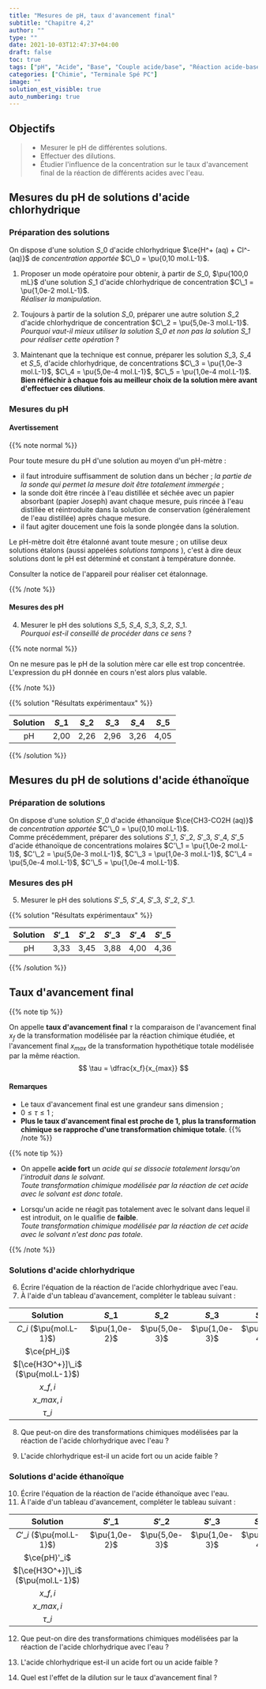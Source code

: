 ```yaml
---
title: "Mesures de pH, taux d'avancement final"
subtitle: "Chapitre 4,2"
author: ""
type: ""
date: 2021-10-03T12:47:37+04:00
draft: false
toc: true
tags: ["pH", "Acide", "Base", "Couple acide/base", "Réaction acide-base","Dilution","Taux d'avancement final"]
categories: ["Chimie", "Terminale Spé PC"]
image: ""
solution_est_visible: true
auto_numbering: true
---
```


## Objectifs

> * Mesurer le pH de différentes solutions.
> * Effectuer des dilutions.
> * Étudier l'influence de la concentration sur le 
  taux d'avancement final de la réaction de différents acides avec l'eau.

## Mesures du pH de solutions d'acide chlorhydrique

### Préparation des solutions

On dispose d'une solution $S\_{0}$ d'acide chlorhydrique $\ce{H^+ (aq) + Cl^- (aq)}$ de *concentration apportée*  $C\_0 = \pu{0,10 mol.L-1}$.

1. Proposer un mode opératoire pour obtenir, à partir de $S\_{0}$, $\pu{100,0 mL}$ 
   d'une solution $S\_{1}$ d'acide chlorhydrique de concentration $C\_1 = \pu{1,0e-2 mol.L-1}$.    
   *Réaliser la manipulation*.

1. Toujours à partir de la solution $S\_{0}$, préparer une autre solution 
   $S\_{2}$ d'acide chlorhydrique de concentration $C\_2 = \pu{5,0e-3 mol.L-1}$.     
   *Pourquoi vaut-il mieux utiliser la 
   solution $S\_{0}$ et non pas la solution $S\_{1}$ pour réaliser cette opération*&nbsp;?

1. Maintenant que la technique est connue, préparer les solution $S\_{3}$, 
   $S\_{4}$ et $S\_{5}$, d'acide chlorhydrique, de concentrations $C\_3 = \pu{1,0e-3 mol.L-1}$, $C\_4 = \pu{5,0e-4 mol.L-1}$, $C\_5 = \pu{1,0e-4 mol.L-1}$.    
   **Bien réfléchir à chaque fois au meilleur choix de la solution mère avant d'effectuer ces dilutions**.

### Mesures du pH

#### Avertissement

{{% note normal %}}

Pour toute mesure du pH d'une solution au moyen d'un pH-mètre :

* il faut introduire suffisamment de solution dans un bécher ; *la partie de 
  la sonde qui permet la mesure doit être totalement immergée* ;
* la sonde doit être rincée à l'eau distillée et séchée avec un papier 
  absorbant (papier Joseph) avant chaque mesure, puis rincée à l'eau 
  distillée et réintroduite dans la solution de conservation (généralement 
  de l'eau distillée) après chaque mesure.
* il faut agiter doucement une fois la sonde plongée dans la solution.

Le pH-mètre doit être étalonné avant toute mesure ; on utilise deux 
solutions étalons (aussi appelées *solutions tampons* ), c'est à dire deux 
solutions dont le pH est déterminé et constant à température donnée.

Consulter la notice de l'appareil pour réaliser cet étalonnage.

{{% /note %}}

#### Mesures des pH

4. Mesurer le pH des solutions $S\_{5}$, $S\_{4}$, $S\_{3}$, $S\_{2}$, $S\_{1}$.   
   *Pourquoi est-il conseillé de procéder dans ce sens* ?

{{% note normal %}}

On ne mesure pas le pH de la solution mère car elle est trop concentrée. L'expression du pH donnée en cours n'est alors plus valable.

{{% /note %}}

{{% solution "Résultats expérimentaux" %}}
<center>

| Solution | $S\_1$ | $S\_2$ | $S\_3$ | $S\_4$ | $S\_5$ |
| :----: | :----: | :----: | :----: | :----: | :----: |
| pH | 2,00 | 2,26 | 2,96 | 3,26 | 4,05 |

</center>
{{% /solution %}}


## Mesures du pH de solutions d'acide éthanoïque

### Préparation de solutions

On dispose d'une solution $S'\_{0}$ d'acide éthanoïque $\ce{CH3-CO2H (aq)}$ de *concentration apportée*  $C'\_0 = \pu{0,10 mol.L-1}$.   
Comme précédemment, préparer des solutions $S'\_{1}$, $S'\_{2}$, $S'\_{3}$, $S'\_{4}$, $S'\_{5}$ d'acide éthanoïque de concentrations molaires $C'\_1 = \pu{1,0e-2 mol.L-1}$, $C'\_2 = \pu{5,0e-3 mol.L-1}$, $C'\_3 = \pu{1,0e-3 mol.L-1}$, $C'\_4 = \pu{5,0e-4 mol.L-1}$, $C'\_5 = \pu{1,0e-4 mol.L-1}$.

### Mesures des pH

5. Mesurer le pH des solutions $S'\_{5}$, $S'\_{4}$, $S'\_{3}$, $S'\_{2}$, $S'\_{1}$.

{{% solution "Résultats expérimentaux" %}}
<center>

| Solution | $S'\_1$ | $S'\_2$ | $S'\_3$ | $S'\_4$ | $S'\_5$ |
| :----: | :----: | :----: | :----: | :----: | :----: |
| pH | 3,33 | 3,45 | 3,88 | 4,00 | 4,36 |

</center>
{{% /solution %}}

## Taux d'avancement final

{{% note tip %}}

On appelle **taux d'avancement final** $\tau$ la comparaison de l'avancement final $x_f$ de la transformation modélisée par la réaction chimique étudiée, et l'avancement final $x_{max}$ de la transformation hypothétique totale modélisée par la même réaction.
$$
    \tau = \dfrac{x_f}{x_{max}}
$$

#### Remarques

- Le taux d'avancement final est une grandeur sans dimension ;
- $0 \le \tau \le 1$ ;
- **Plus le taux d'avancement final est proche de 1, plus la transformation chimique se rapproche d'une transformation chimique totale**.
{{% /note %}}

{{% note tip %}}

- On appelle **acide fort** un *acide qui se dissocie totalement lorsqu'on l'introduit dans le solvant*.   
  *Toute transformation chimique modélisée par la réaction de cet acide avec le solvant est donc totale*.

- Lorsqu'un acide ne réagit pas totalement avec le solvant dans lequel il est introduit, on le qualifie de **faible**.    
   *Toute transformation chimique modélisée par la réaction de cet acide avec le solvant n'est donc pas totale*.

{{% /note %}}

### Solutions d'acide chlorhydrique

6. Écrire l'équation de la réaction de l'acide chlorhydrique avec l'eau.
7. À l'aide d'un tableau d'avancement, compléter le tableau suivant :
<center>

| Solution | $S\_{1}$ | $S\_{2}$ | $S\_{3}$ | $S\_{4}$ | $S\_{5}$ |
| :----: | :----: | :----: | :----: | :----: | :----: |
| $C\_i$ ($\pu{mol.L-1}$) | $\pu{1,0e-2}$ | $\pu{5,0e-3}$ | $\pu{1,0e-3}$ | $\pu{5,0e-4}$ | $\pu{1,0e-4}$ |
| $\ce{pH_i}$ |  |  |  |  |  |
| $[\ce{H3O^+}]\_i$ ($\pu{mol.L-1}$) |  |  |  |  |  |
| $x\_{f,i}$ |  |  |  |  |  |
| $x\_{max,i}$ |  |  |  |  |  |
| $\tau\_{i}$ |  |  |  |  |  |

</center>

8. Que peut-on dire des transformations chimiques modélisées par la réaction de l'acide chlorhydrique avec l'eau&nbsp;?

9. L'acide chlorhydrique est-il un acide fort ou un acide faible&nbsp;?

### Solutions d'acide éthanoïque

10. Écrire l'équation de la réaction de l'acide éthanoïque avec l'eau.
11. À l'aide d'un tableau d'avancement, compléter le tableau suivant :
<center>

| Solution | $S'\_{1}$ | $S'\_{2}$ | $S'\_{3}$ | $S'\_{4}$ | $S'\_{5}$ |
| :----: | :----: | :----: | :----: | :----: | :----: |
| $C'\_i$ ($\pu{mol.L-1}$) | $\pu{1,0e-2}$ | $\pu{5,0e-3}$ | $\pu{1,0e-3}$ | $\pu{5,0e-4}$ | $\pu{1,0e-4}$ |
| $\ce{pH}'_i$ |  |  |  |  |  |
| $[\ce{H3O^+}]\_i$ ($\pu{mol.L-1}$) |  |  |  |  |  |
| $x\_{f,i}$ |  |  |  |  |  |
| $x\_{max,i}$ |  |  |  |  |  |
| $\tau\_{i}$ |  |  |  |  |  |

</center>

12. Que peut-on dire des transformations chimiques modélisées par la réaction de l'acide chlorhydrique avec l'eau&nbsp;?

13. L'acide chlorhydrique est-il un acide fort ou un acide faible&nbsp;?

14. Quel est l'effet de la dilution sur le taux d'avancement final&nbsp;?